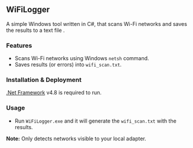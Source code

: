 ## WiFiLogger

A simple Windows tool written in C#, that scans Wi-Fi networks and saves the results to a text file .  

### Features

- Scans Wi-Fi networks using Windows `netsh` command.  
- Saves results (or errors) into `wifi_scan.txt`.  

### Installation & Deployment

[.Net Framework](https://dotnet.microsoft.com/en-us/download/dotnet-framework/net48) v4.8 is required to run.

### Usage

- Run `WiFiLogger.exe` and it will generate the `wifi_scan.txt` with the results.

**Note:** Only detects networks visible to your local adapter.
